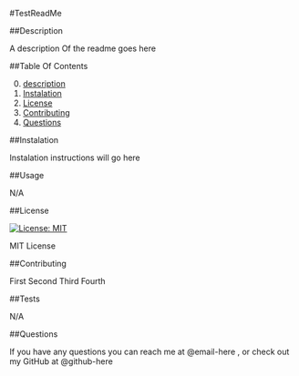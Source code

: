 #TestReadMe






##Description

A description Of the readme goes here




##Table Of Contents

0. [description](#description)
1. [Instalation](#Instalation)
2. [License](#License)
3. [Contributing](#Contributing)
4. [Questions](#Questions)




##Instalation

Instalation instructions will go here





##Usage

N/A




##License

[![License: MIT](https://img.shields.io/badge/License-MIT-yellow.svg)](https://opensource.org/licenses/MIT)

MIT License





##Contributing

First
Second
Third
Fourth




##Tests

N/A




##Questions

If you have any questions you can reach me at @email-here , or check out my GitHub at @github-here

